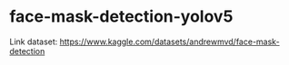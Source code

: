 # face-mask-detection-yolov5
Link dataset: https://www.kaggle.com/datasets/andrewmvd/face-mask-detection
